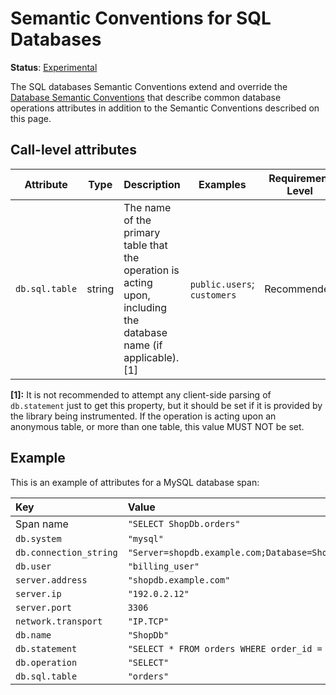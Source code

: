 <!--- Hugo front matter used to generate the website version of this page:
linkTitle: SQL
--->

# Semantic Conventions for SQL Databases

**Status**: [Experimental][DocumentStatus]

The SQL databases Semantic Conventions extend and override the [Database Semantic Conventions](database-spans.md)
that describe common database operations attributes in addition to the Semantic Conventions
described on this page.

## Call-level attributes

<!-- semconv db.sql(tag=call-level-tech-specific) -->
| Attribute  | Type | Description  | Examples  | Requirement Level |
|---|---|---|---|---|
| `db.sql.table` | string | The name of the primary table that the operation is acting upon, including the database name (if applicable). [1] | `public.users`; `customers` | Recommended |

**[1]:** It is not recommended to attempt any client-side parsing of `db.statement` just to get this property, but it should be set if it is provided by the library being instrumented. If the operation is acting upon an anonymous table, or more than one table, this value MUST NOT be set.
<!-- endsemconv -->

## Example

This is an example of attributes for a MySQL database span:

| Key                    | Value |
|:-----------------------| :----------------------------------------------------------- |
| Span name              | `"SELECT ShopDb.orders"` |
| `db.system`            | `"mysql"` |
| `db.connection_string` | `"Server=shopdb.example.com;Database=ShopDb;Uid=billing_user;TableCache=true;UseCompression=True;MinimumPoolSize=10;MaximumPoolSize=50;"` |
| `db.user`              | `"billing_user"` |
| `server.address`       | `"shopdb.example.com"` |
| `server.ip`            | `"192.0.2.12"` |
| `server.port`          | `3306` |
| `network.transport`    | `"IP.TCP"` |
| `db.name`              | `"ShopDb"` |
| `db.statement`         | `"SELECT * FROM orders WHERE order_id = 'o4711'"` |
| `db.operation`         | `"SELECT"` |
| `db.sql.table`         | `"orders"` |

[DocumentStatus]: https://github.com/open-telemetry/opentelemetry-specification/tree/v1.22.0/specification/document-status.md
